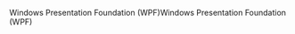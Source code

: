 <span data-ttu-id="34b69-101">Windows Presentation Foundation (WPF)</span><span class="sxs-lookup"><span data-stu-id="34b69-101">Windows Presentation Foundation (WPF)</span></span>
